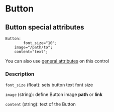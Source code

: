 # Button

## Button special attributes
    Button:
    	    font_size="10";
	    image="/path/to";
	    content="text";

You can also use [general attributes](https://github.com/d3m0n-project/d3m0n_os/blob/main/rootfs/usr/share/d3m0n/documentation/GeneralAttributes.md) on this control

### Description
`font_size` (float): sets button text font size

`image` (string): define Button image **path** or **link**

`content` (string): text of the Button
